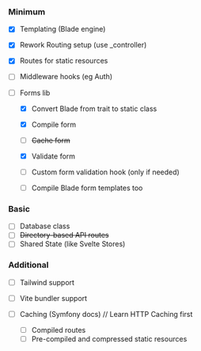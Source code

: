 ### Minimum
- [X] Templating (Blade engine)
- [X] Rework Routing setup (use _controller)
- [X] Routes for static resources
- [ ] Middleware hooks (eg Auth)

- [ ] Forms lib
  - [X] Convert Blade from trait to static class
  - [X] Compile form
  - [ ] ~~Cache form~~
  - [X] Validate form
  - [ ] Custom form validation hook (only if needed)
  - [ ] Compile Blade form templates too


### Basic
- [ ] Database class
- [ ] ~~Directory-based API routes~~
- [ ] Shared State (like Svelte Stores)

### Additional
- [ ] Tailwind support
- [ ] Vite bundler support

- [ ] Caching (Symfony docs) // Learn HTTP Caching first
  - [ ] Compiled routes
  - [ ] Pre-compiled and compressed static resources